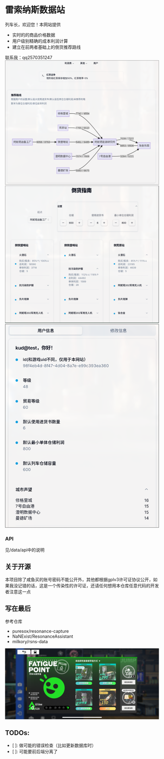 # 雷索纳斯数据站
列车长，欢迎您！本网站提供
- 实时的的商品价格数据
- 用户级别精确的成本利润计算
- 建立在前两者基础上的倒货推荐路线

联系我：qq2570351247
![主页](public/homepage-showcase.png)
![指南](public/guide-showcase.png)
![用户](public/user-showcase.png)

### API
见/data/api中的说明

## 关于开源
本项目除了咸鱼买的账号密码不能公开外，其他都根据gplv3许可证协议公开，如果我没记错的话，这是一个传染性的许可证，还请任何想用本仓库任意代码的开发者注意这一点

## 写在最后
参考仓库
- puresox/resonance-capture
- NaNExist/ResonanceAssistant
- milkory/rsns-data

![活力四射](public/zero-fatigue.PNG)

## TODOs:
- [ ]: 做可能的错误检查（比如更新数据库时）
- [ ]: 可能要前后端分离了